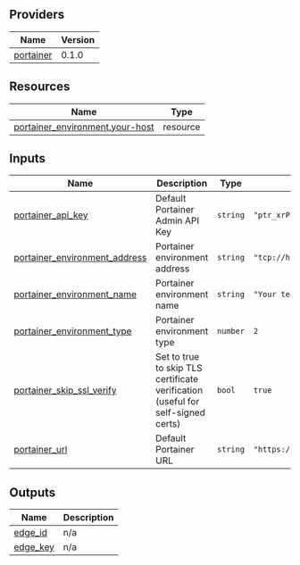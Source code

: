<!-- BEGIN_TF_DOCS -->


## Providers

| Name | Version |
|------|---------|
| <a name="provider_portainer"></a> [portainer](#provider\_portainer) | 0.1.0 |

## Resources

| Name | Type |
|------|------|
| [portainer_environment.your-host](https://registry.terraform.io/providers/portainer/portainer/latest/docs/resources/environment) | resource |

## Inputs

| Name | Description | Type | Default | Required |
|------|-------------|------|---------|:--------:|
| <a name="input_portainer_api_key"></a> [portainer\_api\_key](#input\_portainer\_api\_key) | Default Portainer Admin API Key | `string` | `"ptr_xrP7XWqfZEOoaCJRu5c8qKaWuDtVc2Zb07Q5g22YpS8="` | no |
| <a name="input_portainer_environment_address"></a> [portainer\_environment\_address](#input\_portainer\_environment\_address) | Portainer environment address | `string` | `"tcp://host:9001"` | no |
| <a name="input_portainer_environment_name"></a> [portainer\_environment\_name](#input\_portainer\_environment\_name) | Portainer environment name | `string` | `"Your test environment name"` | no |
| <a name="input_portainer_environment_type"></a> [portainer\_environment\_type](#input\_portainer\_environment\_type) | Portainer environment type | `number` | `2` | no |
| <a name="input_portainer_skip_ssl_verify"></a> [portainer\_skip\_ssl\_verify](#input\_portainer\_skip\_ssl\_verify) | Set to true to skip TLS certificate verification (useful for self-signed certs) | `bool` | `true` | no |
| <a name="input_portainer_url"></a> [portainer\_url](#input\_portainer\_url) | Default Portainer URL | `string` | `"https://localhost:9443"` | no |

## Outputs

| Name | Description |
|------|-------------|
| <a name="output_edge_id"></a> [edge\_id](#output\_edge\_id) | n/a |
| <a name="output_edge_key"></a> [edge\_key](#output\_edge\_key) | n/a |
<!-- END_TF_DOCS -->